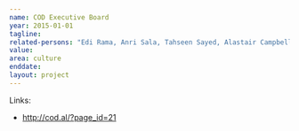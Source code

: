 ```yaml
---
name: COD Executive Board
year: 2015-01-01
tagline:
related-persons: "Edi Rama, Anri Sala, Tahseen Sayed, Alastair Campbell, Johan Anrys, Philippe Parreno, Daria Bignardi, Remzi Lani, Christoph Graf, Maja Hoffman, Elaine Papoulias, Christine Macel, Pirro Misha, Ines Muçostepa"
value:
area: culture
enddate:
layout: project
---
```



Links:
* <http://cod.al/?page_id=21>
